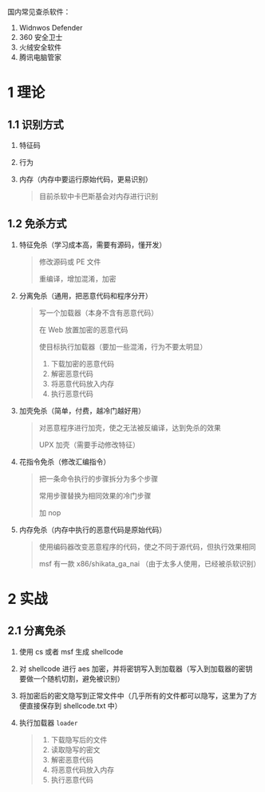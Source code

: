 国内常见查杀软件：

1. Widnwos Defender
2. 360 安全卫士
3. 火绒安全软件
4. 腾讯电脑管家

# 1 理论

## 1.1 识别方式

1. 特征码

2. 行为

3. 内存（内存中要运行原始代码，更易识别）

   > 目前杀软中卡巴斯基会对内存进行识别

## 1.2 免杀方式

1. 特征免杀（学习成本高，需要有源码，懂开发）

   > 修改源码或 PE 文件
   >
   > 重编译，增加混淆，加密

2. 分离免杀（通用，把恶意代码和程序分开）

   > 写一个加载器（本身不含有恶意代码）
   >
   > 在 Web 放置加密的恶意代码
   >
   > 使目标执行加载器（要加一些混淆，行为不要太明显）
   >
   > 1. 下载加密的恶意代码
   > 2. 解密恶意代码
   > 3. 将恶意代码放入内存
   > 4. 执行恶意代码

3. 加壳免杀（简单，付费，越冷门越好用）

   > 对恶意程序进行加壳，使之无法被反编译，达到免杀的效果
   >
   > UPX 加壳（需要手动修改特征）

4. 花指令免杀（修改汇编指令）

   > 把一条命令执行的步骤拆分为多个步骤
   >
   > 常用步骤替换为相同效果的冷门步骤
   >
   > 加 nop

5. 内存免杀（内存中执行的恶意代码是原始代码）

   > 使用编码器改变恶意程序的代码，使之不同于源代码，但执行效果相同
   >
   > msf 有一款 x86/shikata_ga_nai （由于太多人使用，已经被杀软识别）

# 2 实战

## 2.1 分离免杀

1. 使用 cs 或者 msf 生成 shellcode

2. 对 shellcode 进行 aes 加密，并将密钥写入到加载器（写入到加载器的密钥要做一个随机切割，避免被识别）

3. 将加密后的密文隐写到正常文件中（几乎所有的文件都可以隐写，这里为了方便直接保存到 shellcode.txt 中）

4. 执行加载器 `loader`

   > 1. 下载隐写后的文件
   > 2. 读取隐写的密文
   > 3. 解密恶意代码
   > 4. 将恶意代码放入内存
   > 5. 执行恶意代码